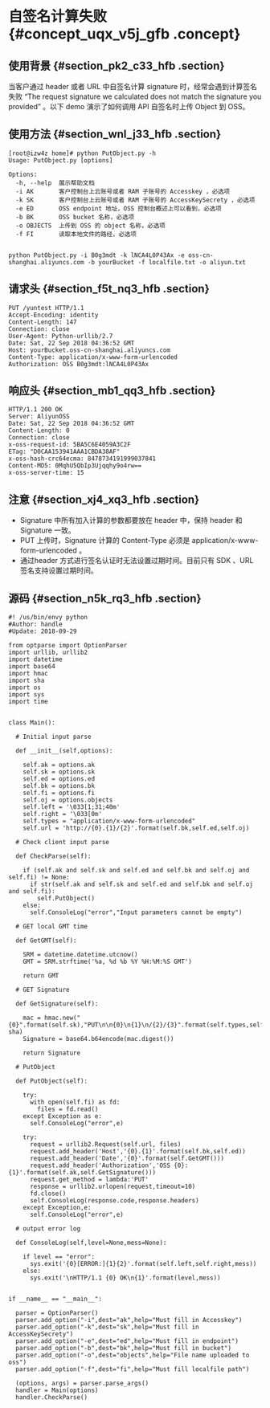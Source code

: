 # 自签名计算失败 {#concept_uqx_v5j_gfb .concept}

## 使用背景 {#section_pk2_c33_hfb .section}

当客户通过 header 或者 URL 中自签名计算 signature 时，经常会遇到计算签名失败 “The request signature we calculated does not match the signature you provided” 。以下 demo 演示了如何调用 API 自签名时上传 Object 到 OSS。

## 使用方法 {#section_wnl_j33_hfb .section}

```
[root@izw4z home]# python PutObject.py -h
Usage: PutObject.py [options]

Options:
  -h, --help  展示帮助文档 
  -i AK       客户控制台上云账号或者 RAM 子账号的 Accesskey ，必选项
  -k SK       客户控制台上云账号或者 RAM 子账号的 AccessKeySecrety ，必选项
  -e ED       OSS endpoint 地址，OSS 控制台概述上可以看到，必选项
  -b BK       OSS bucket 名称，必选项
  -o OBJECTS  上传到 OSS 的 object 名称，必选项
  -f FI       读取本地文件的路经，必选项


python PutObject.py -i B0g3mdt -k lNCA4L0P43Ax -e oss-cn-shanghai.aliyuncs.com -b yourBucket -f localfile.txt -o aliyun.txt
```

## 请求头 {#section_f5t_nq3_hfb .section}

```
PUT /yuntest HTTP/1.1
Accept-Encoding: identity
Content-Length: 147
Connection: close
User-Agent: Python-urllib/2.7
Date: Sat, 22 Sep 2018 04:36:52 GMT
Host: yourBucket.oss-cn-shanghai.aliyuncs.com
Content-Type: application/x-www-form-urlencoded
Authorization: OSS B0g3mdt:lNCA4L0P43Ax
```

## 响应头 {#section_mb1_qq3_hfb .section}

```
HTTP/1.1 200 OK
Server: AliyunOSS
Date: Sat, 22 Sep 2018 04:36:52 GMT
Content-Length: 0
Connection: close
x-oss-request-id: 5BA5C6E4059A3C2F
ETag: "D0CAA153941AAA1CBDA38AF"
x-oss-hash-crc64ecma: 8478734191999037841
Content-MD5: 0MqhU5QbIp3Ujqqhy9o4rw==
x-oss-server-time: 15
```

## 注意 {#section_xj4_xq3_hfb .section}

-   Signature 中所有加入计算的参数都要放在 header 中，保持 header 和 Signature 一致。
-   PUT 上传时，Signature 计算的 Content-Type 必须是 application/x-www-form-urlencoded 。
-   通过header 方式进行签名认证时无法设置过期时间。目前只有 SDK 、URL 签名支持设置过期时间。

## 源码 {#section_n5k_rq3_hfb .section}

```
#! /us/bin/envy python
#Author: handle
#Update: 2018-09-29

from optparse import OptionParser
import urllib, urllib2
import datetime
import base64
import hmac
import sha
import os
import sys
import time


class Main():
  
  # Initial input parse

  def __init__(self,options):

    self.ak = options.ak
    self.sk = options.sk
    self.ed = options.ed
    self.bk = options.bk
    self.fi = options.fi
    self.oj = options.objects
    self.left = '\033[1;31;40m'
    self.right = '\033[0m'
    self.types = "application/x-www-form-urlencoded"    
    self.url = 'http://{0}.{1}/{2}'.format(self.bk,self.ed,self.oj)

  # Check client input parse

  def CheckParse(self):

    if (self.ak and self.sk and self.ed and self.bk and self.oj and self.fi) != None:
      if str(self.ak and self.sk and self.ed and self.bk and self.oj and self.fi):
        self.PutObject()
    else:
      self.ConsoleLog("error","Input parameters cannot be empty")

  # GET local GMT time

  def GetGMT(self):
  
    SRM = datetime.datetime.utcnow()
    GMT = SRM.strftime('%a, %d %b %Y %H:%M:%S GMT')
    
    return GMT

  # GET Signature

  def GetSignature(self):

    mac = hmac.new("{0}".format(self.sk),"PUT\n\n{0}\n{1}\n/{2}/{3}".format(self.types,self.GetGMT(),self.bk,self.oj), sha)
    Signature = base64.b64encode(mac.digest())
   
    return Signature

  # PutObject

  def PutObject(self):
   
    try: 
      with open(self.fi) as fd:
        files = fd.read()
    except Exception as e:
      self.ConsoleLog("error",e)
  
    try:
      request = urllib2.Request(self.url, files)
      request.add_header('Host','{0}.{1}'.format(self.bk,self.ed))
      request.add_header('Date','{0}'.format(self.GetGMT()))
      request.add_header('Authorization','OSS {0}:{1}'.format(self.ak,self.GetSignature()))
      request.get_method = lambda:'PUT'
      response = urllib2.urlopen(request,timeout=10)
      fd.close()
      self.ConsoleLog(response.code,response.headers)
    except Exception,e:
      self.ConsoleLog("error",e)
 
  # output error log

  def ConsoleLog(self,level=None,mess=None):

    if level == "error":
      sys.exit('{0}[ERROR:]{1}{2}'.format(self.left,self.right,mess))
    else:
      sys.exit('\nHTTP/1.1 {0} OK\n{1}'.format(level,mess))
    

if __name__ == "__main__":

  parser = OptionParser()
  parser.add_option("-i",dest="ak",help="Must fill in Accesskey")
  parser.add_option("-k",dest="sk",help="Must fill in AccessKeySecrety")
  parser.add_option("-e",dest="ed",help="Must fill in endpoint")
  parser.add_option("-b",dest="bk",help="Must fill in bucket")
  parser.add_option("-o",dest="objects",help="File name uploaded to oss")
  parser.add_option("-f",dest="fi",help="Must fill localfile path")

  (options, args) = parser.parse_args()
  handler = Main(options)
  handler.CheckParse()
```

